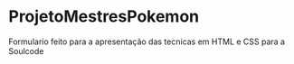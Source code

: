 # ProjetoMestresPokemon
 Formulario feito para a apresentação das tecnicas em HTML e CSS para a Soulcode

